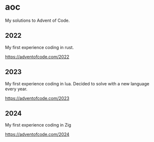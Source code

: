 # aoc
My solutions to Advent of Code.

## 2022
My first experience coding in rust.

https://adventofcode.com/2022

## 2023
My first experience coding in lua.
Decided to solve with a new language every year.

https://adventofcode.com/2023

## 2024
My first experience coding in Zig

https://adventofcode.com/2024
